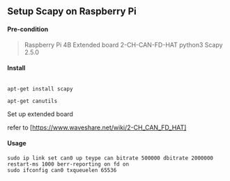 ## Setup Scapy on Raspberry Pi  ###

#### Pre-condition
> Raspberry Pi 4B
> Extended board 2-CH-CAN-FD-HAT
> python3
> Scapy 2.5.0

#### Install 

```

apt-get install scapy

apt-get canutils
```

Set up extended board

refer to [https://www.waveshare.net/wiki/2-CH_CAN_FD_HAT]


#### Usage

```
sudo ip link set can0 up teype can bitrate 500000 dbitrate 2000000 restart-ms 1000 berr-reporting on fd on
sudo ifconfig can0 txqueuelen 65536



```
